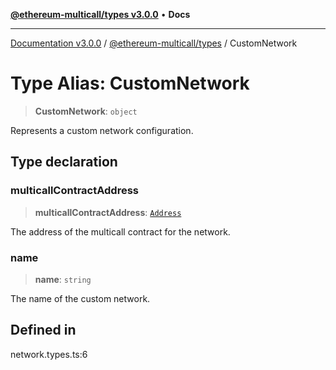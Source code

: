 [**@ethereum-multicall/types v3.0.0**](../README.md) • **Docs**

***

[Documentation v3.0.0](../../../packages.md) / [@ethereum-multicall/types](../README.md) / CustomNetwork

# Type Alias: CustomNetwork

> **CustomNetwork**: `object`

Represents a custom network configuration.

## Type declaration

### multicallContractAddress

> **multicallContractAddress**: [`Address`](Address.md)

The address of the multicall contract for the network.

### name

> **name**: `string`

The name of the custom network.

## Defined in

network.types.ts:6
